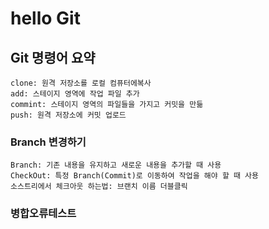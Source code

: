 # hello Git

## Git 명령어 요약

    clone: 원격 저장소를 로컬 컴퓨터에복사
    add: 스테이지 영역에 작업 파일 추가
    commint: 스테이지 영역의 파일들을 가지고 커밋을 만듦
    push: 원격 저장소에 커밋 업로드

### Branch 변경하기
    Branch: 기존 내용을 유지하고 새로운 내용을 추가할 때 사용
    CheckOut: 특정 Branch(Commit)로 이동하여 작업을 해야 할 때 사용
    소스트리에서 체크아웃 하는법: 브랜치 이름 더블클릭

### 병합오류테스트